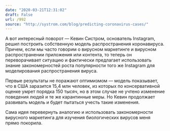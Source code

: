 ```yaml
---
date: "2020-03-21T12:31:02"
draft: False
url: /992
source: "http://systrom.com/blog/predicting-coronavirus-cases/"
---
```


А вот интересный поворот — Кевин Систром, основатель Instagram, решил построить собственную модель распространения коронавируса. Причем, если мы часто говорим о вирусном маркетинге и вирусном распространении приложения или контента, то теперь он переворачивает ситуацию и фактически предлагает использовать знание закономерностей роста популярности того же Instagram для моделирования распространения вируса. 

Первые результаты не поражают оптимизмом — модель показывает, что в США заразится 15,4 млн человек, из которых по консервативной оценке умрет порядка 150 тысяч, но в этом случае не учтено изменение поведения людей и те же карантинные меры. Но Кевин продолжает развивать модель и будет пытаться учесть такие изменения.

Сама идея перевернуть аналогию и использовать закономерности вирусного маркетинга для изучения биологических вирусов меня прямо покорила.
